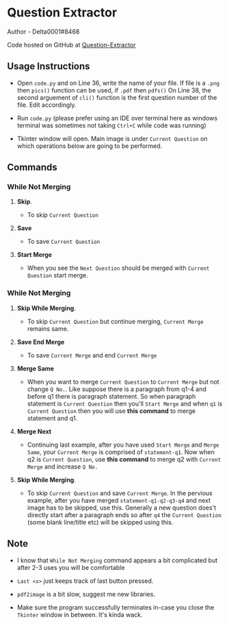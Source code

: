 # Question Extractor

Author - Delta0001#8468

Code hosted on GitHub at [Question-Extractor](https://github.com/SuperSat001/Question-Extractor)


## Usage Instructions

- Open `code.py` and on Line 36, write the name of your file. 
If file is a `.png` then `pics()` function can be used, if `.pdf` then `pdfs()`
On Line 38, the second arguement of `cli()` function is the first question number of the file. Edit accordingly.

- Run `code.py` (please prefer using an IDE over terminal here as windows terminal was sometimes not taking `Ctrl+C` while code was running)

- Tkinter window will open. Main image is under `Current Question` on which operations below are going to be performed. 

## Commands


### While Not Merging

1. **Skip**. 
	- To skip `Current Question`

2. **Save**
	- To save `Current Question`

3. **Start Merge**
	- When you see the `Next Question` should be merged with `Current Question` start merge.


### While Not Merging

1. **Skip While Merging**. 
	- To skip `Current Question` but continue merging, `Current Merge` remains same.

2. **Save End Merge**
	- To save `Current Merge` and end `Current Merge`

3. **Merge Same**
	- When you want to merge `Current Question` to `Current Merge` but not change `Q No.`. Like suppose there is a paragraph from q1-4 and before q1 there is paragraph statement. So when paragraph statement is `Current Question` then you'll `Start Merge` and when `q1` is `Current Question` then you will use **this command** to merge statement and q1.

4. **Merge Next**
	- Continuing last example, after you have used `Start Merge` and `Merge Same`, your `Current Merge` is comprised of `statement-q1`. Now when q2 is `Current Question`, use **this command** to merge q2 with `Current Merge` and increase `Q No.`

5. **Skip While Merging**. 
	- To skip `Current Question` and save `Current Merge`. In the pervious example, after you have merged `statement-q1-q2-q3-q4` and next image has to be skipped, use this. Generally a new question does't directly start after a paragraph ends so after `q4` the `Current Question` (some blank line/title etc) will be skipped using this.

## Note
- I know that `While Not Merging` command appears a bit complicated but after 2-3 uses you will be comfortable

- `Last <x>` just keeps track of last button pressed.

- `pdf2image` is a bit slow, suggest me new libraries.

- Make sure the program successfully terminates in-case you close the `Tkinter` window in between. It's kinda wack.

